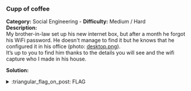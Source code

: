 ### Cupp of coffee
**Category:** Social Engineering - **Difficulty:** Medium / Hard    
**Description:**  
My brother-in-law set up his new internet box, but after a month he forgot his WiFi password. He doesn't manage to find it but he knows that he configured it in his office (photo: [desktop.png](./desktop.png)).  
It’s up to you to find him thanks to the details you will see and the wifi capture who I made in his house.

**Solution:**  

  
<details>
  <summary>:triangular_flag_on_post: FLAG</summary>

  ```
  DVC{G45m4rc0ux7}
  ```
</details>
